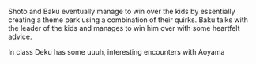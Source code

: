 Shoto and Baku eventually manage to win over the kids by essentially creating a theme park using a combination of their quirks. Baku talks with the leader of the kids and manages to win him over with some heartfelt advice. 

In class Deku has some uuuh, interesting encounters with Aoyama